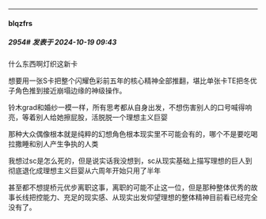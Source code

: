 ﻿
*****

####  blqzfrs  
##### 2954#       发表于 2024-10-19 09:43

什么东西啊灯织这新卡

想要用一张S卡把整个闪耀色彩前五年的核心精神全部推翻，堪比单张卡TE把冬优子角色推到接近崩塌边缘的神级操作。

铃木grad和婚纱一模一样，所有思考都从自身出发，不想伤害别人的口号喊得响亮，等着别人给她擦屁股，活脱脱一个理想主义巨婴

那种大众偶像根本就是纯粹的幻想角色根本现实里不可能会有的，哪个不是要吃喝拉撒睡和别人产生争执的人类

我想过sc是怎么死的，但是说实话我没想到，sc从现实基础上描写理想的巨人到彻底退化成理想主义巨婴从六周年开始只用了半年

甚至都不想提桥元优步离职这事，离职的可能不止这一位，但是那种整体优秀的故事长线把控能力、充足的现实感、从现实出发仰望理想的整体精神目前看已经完全没有了。


